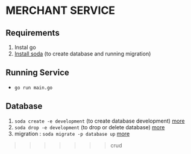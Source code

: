 
# MERCHANT SERVICE


## Requirements
1. Instal go
2. [Install soda](https://gobuffalo.io/en/docs/db/toolbox/) (to create database and running migration)


## Running Service
- `go run main.go`

## Database
1. `soda create -e development` (to create database development) [more](https://gobuffalo.io/en/docs/db/toolbox/)
2. `soda drop -e development` (to drop or delete database) [more](https://gobuffalo.io/en/docs/db/toolbox/)
3. migration : `soda migrate -p database up` [more](https://gobuffalo.io/en/docs/db/migrations/)


>>>>>>> crud
